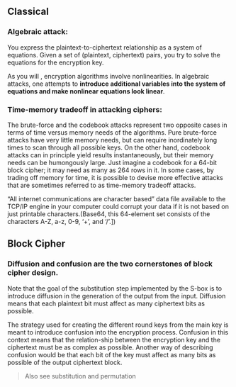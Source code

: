 ## Classical
### Algebraic attack:
You express the plaintext-to-ciphertext relationship as a system of equations. Given a set of (plaintext, ciphertext) pairs, you try to solve the equations for the encryption key.

As you will , encryption algorithms involve nonlinearities. In algebraic attacks, one attempts to **introduce additional variables into the system of equations and make nonlinear equations look linear**.

### Time-memory tradeoff in attacking ciphers: 
The brute-force and the codebook attacks represent two opposite cases in terms of time versus memory needs of the algorithms. Pure brute-force attacks have very little memory needs, but can require inordinately long times to scan through all possible keys. On the other hand, codebook attacks can in principle yield results instantaneously, but their memory needs can be humongously large. Just imagine a codebook for a 64-bit block cipher; it may need as many as 264 rows in it. In some cases, by trading off memory for time, it is possible to devise more effective attacks that are sometimes referred to as time-memory tradeoff attacks.


“All internet communications are character based” data file available to the TCP/IP engine in your computer could corrupt your data if it is not based on just printable characters.(Base64, this 64-element set consists of the characters A-Z, a-z, 0-9, ‘+’, and ‘/’.])


## Block Cipher
### Diffusion and confusion are the two cornerstones of block cipher design.
Note that the goal of the substitution step implemented by the S-box is to introduce diffusion in the generation of the output from the input. Diffusion means that each plaintext bit must affect as many ciphertext bits as possible.

The strategy used for creating the different round keys from the main key is meant to introduce confusion into the encryption process. Confusion in this context means that the relation-ship between the encryption key and the ciphertext must be as complex as possible. Another way of describing confusion would be that each bit of the key must affect as many bits as possible of the output ciphertext block.
> Also see substitution and permutation
